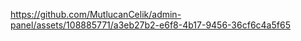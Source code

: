 

https://github.com/MutlucanCelik/admin-panel/assets/108885771/a3eb27b2-e6f8-4b17-9456-36cf6c4a5f65

